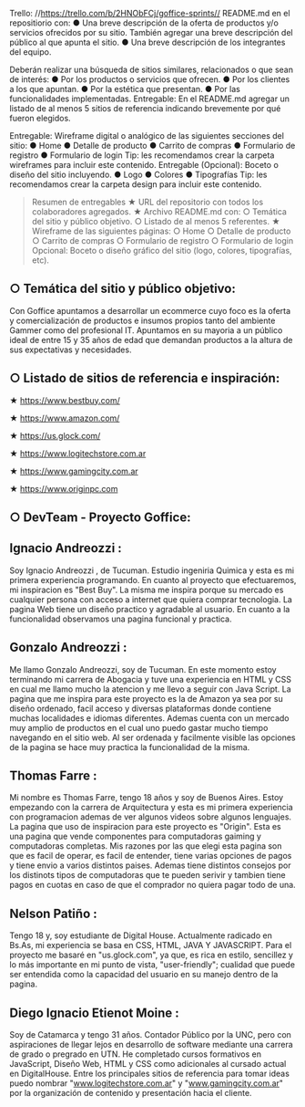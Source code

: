 Trello: //https://trello.com/b/2HNObFCj/goffice-sprints//
README.md en el repositiorio con:
● Una breve descripción de la oferta de productos y/o servicios ofrecidos por su
sitio. También agregar una breve descripción del público al que apunta el sitio.
● Una breve descripción de los integrantes del equipo.

Deberán realizar una búsqueda de sitios similares, relacionados o que sean de interés:
● Por los productos o servicios que ofrecen.
● Por los clientes a los que apuntan.
● Por la estética que presentan.
● Por las funcionalidades implementadas.
Entregable: En el README.md agregar un listado de al menos 5 sitios de referencia
indicando brevemente por qué fueron elegidos.

Entregable: Wireframe digital o analógico de las siguientes secciones del sitio:
● Home
● Detalle de producto
● Carrito de compras
● Formulario de registro
● Formulario de login
Tip: les recomendamos crear la carpeta wireframes para incluir este contenido.
Entregable (Opcional): Boceto o diseño del sitio incluyendo.
● Logo
● Colores
● Tipografías
Tip: les recomendamos crear la carpeta design para incluir este contenido.

> Resumen de entregables
★ URL del repositorio con todos los colaboradores agregados.
★ Archivo README.md con:
○ Temática del sitio y público objetivo.
○ Listado de al menos 5 referentes.
★ Wireframe de las siguientes páginas:
○ Home
○ Detalle de producto
○ Carrito de compras
○ Formulario de registro
○ Formulario de login
 Opcional: Boceto o diseño gráfico del sitio (logo, colores, tipografías, etc).



○ Temática del sitio y público objetivo:
----------------------------------------

Con Goffice apuntamos a desarrollar un ecommerce cuyo foco es la oferta y comercialización de productos e insumos propios tanto del ambiente Gammer como del profesional IT. Apuntamos en su mayoria a un público ideal de entre 15 y 35 años de edad que demandan productos a la altura de sus expectativas y necesidades.

○ Listado de sitios de referencia e inspiración:
------------------------------------------------

★ https://www.bestbuy.com/

★ https://www.amazon.com/

★ https://us.glock.com/

★ https://www.logitechstore.com.ar

★ https://www.gamingcity.com.ar

★ https://www.originpc.com

○ DevTeam - Proyecto Goffice:
---------------------------

Ignacio Andreozzi :
-------------------
Soy Ignacio Andreozzi , de Tucuman. Estudio ingeniria Quimica y esta es mi primera experiencia programando. En cuanto al proyecto que efectuaremos, mi inspiracion es "Best Buy". La misma me inspira porque su mercado es cualquier persona con acceso a internet que quiera comprar tecnologia. La pagina Web tiene un diseño practico y agradable al usuario. En cuanto a la funcionalidad observamos una pagina funcional y practica.

Gonzalo Andreozzi :
-------------------
Me llamo Gonzalo Andreozzi, soy de Tucuman. En este momento estoy terminando mi carrera de Abogacia y tuve una experiencia en HTML y CSS en cual me llamo mucho la atencion y me llevo a seguir con Java Script. La pagina que me inspira para este proyecto es la de Amazon ya sea por su diseño ordenado, facil acceso y diversas plataformas donde contiene muchas localidades e idiomas diferentes. Ademas cuenta con un mercado muy amplio de productos en el cual uno puedo gastar mucho tiempo navegando en el sitio web. Al ser ordenada y facilmente visible las opciones de la pagina se hace muy practica la funcionalidad de la misma.

Thomas Farre :
--------------
Mi nombre es Thomas Farre, tengo 18 años y soy de Buenos Aires. Estoy empezando con la carrera de Arquitectura y esta es mi primera experiencia con programacion ademas de ver algunos videos sobre algunos lenguajes. La pagina que uso de inspiracion para este proyecto es "Origin". Esta es una pagina que vende componentes para computadoras gaiming y computadoras completas. Mis razones por las que elegi esta pagina son que es facil de operar, es facil de entender, tiene varias opciones de pagos y tiene envio a varios distintos paises. Ademas tiene distintos consejos por los distinots tipos de computadoras que te pueden serivir y tambien tiene pagos en cuotas en caso de que el comprador no quiera pagar todo de una.

Nelson Patiño :
---------------
Tengo 18 y, soy estudiante de Digital House. Actualmente radicado en Bs.As, mi experiencia se basa en CSS, HTML, JAVA Y JAVASCRIPT.
Para el proyecto me basaré en "us.glock.com", ya que, es rica en estilo, sencillez y lo más importante en mi punto de vista, "user-friendly"; cualidad que puede ser entendida como la capacidad del usuario en su manejo dentro de la pagina.

Diego Ignacio Etienot Moine :
-----------------------------
Soy de Catamarca y tengo 31 años. Contador Público por la UNC, pero con aspiraciones de llegar lejos en desarrollo de software mediante una carrera de grado o pregrado en UTN. He completado cursos formativos en JavaScript, Diseño Web, HTML y CSS como adicionales al cursado actual en DigitalHouse. 
Entre los principales sitios de referencia para tomar ideas puedo nombrar "www.logitechstore.com.ar" y "www.gamingcity.com.ar" por la organización de contenido y presentación hacia el cliente.
